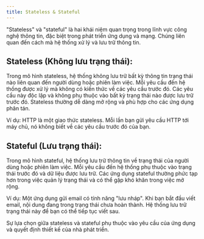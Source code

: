 ```yaml
---
title: Stateless & Stateful
---
```


"Stateless" và "stateful" là hai khái niệm quan trọng trong lĩnh vực công nghệ thông tin, đặc biệt trong phát triển ứng dụng và mạng. Chúng liên quan đến cách mà hệ thống xử lý và lưu trữ thông tin.

## Stateless (Không lưu trạng thái):

Trong mô hình stateless, hệ thống không lưu trữ bất kỳ thông tin trạng thái nào liên quan đến người dùng hoặc phiên làm việc. Mỗi yêu cầu đến hệ thống được xử lý mà không có kiến thức về các yêu cầu trước đó. Các yêu cầu này độc lập và không phụ thuộc vào bất kỳ trạng thái nào được lưu trữ trước đó. Stateless thường dễ dàng mở rộng và phù hợp cho các ứng dụng phân tán.

Ví dụ: HTTP là một giao thức stateless. Mỗi lần bạn gửi yêu cầu HTTP tới máy chủ, nó không biết về các yêu cầu trước đó của bạn.

## Stateful (Lưu trạng thái):

Trong mô hình stateful, hệ thống lưu trữ thông tin về trạng thái của người dùng hoặc phiên làm việc. Mỗi yêu cầu đến hệ thống phụ thuộc vào trạng thái trước đó và dữ liệu được lưu trữ. Các ứng dụng stateful thường phức tạp hơn trong việc quản lý trạng thái và có thể gặp khó khăn trong việc mở rộng.

Ví dụ: Một ứng dụng gửi email có tính năng "lưu nháp". Khi bạn bắt đầu viết email, nội dung đang trong trạng thái chưa hoàn thành. Hệ thống lưu trữ trạng thái này để bạn có thể tiếp tục viết sau.

Sự lựa chọn giữa stateless và stateful phụ thuộc vào yêu cầu của ứng dụng và quyết định thiết kế của nhà phát triển.
